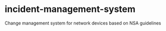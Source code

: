 incident-management-system
==========================

Change management system for network devices based on NSA guidelines
